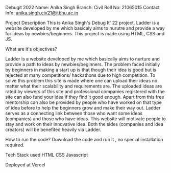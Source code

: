Debugit 2022
Name: Anika Singh
Branch: Civil
Roll No: 21065015
Contact Info: anika.singh.civ21@itbhu.ac.in

Project Description
This is Anika Singh's Debug It' 22 project. Ladder is a website developed by me which basicaly aims to nurutre and provide a way for ideas by newbies/beginners.
This project is made using HTML, CSS and JS.

What are it's objectives?

Ladder is a website developed by me which basically aims to nurture and provide a path to ideas by newbies/beginners. The problem faced initially by beginners in making a start up is that though their idea is good but is rejected at many competitions/ hackathons due to high competition. To solve this problem this site is made where one can upload their ideas no matter what their scalability and requirements are. The uploaded ideas are rated by viewers of this site and professional companies
registered with the site can also fund your idea if they find it good enough. Apart from this free mentorship can also be provided by people who have worked on that type of idea before to help the beginners grow and make their way out. Ladder serves as a connecting link between those who want some ideas (companies) and those who have ideas. This website will motivate people to stay and work on their innovative idea. Both the sides (companies and idea creators) will be benefited heavily via Ladder.


How to run the code?
Download the code and run it , no special installation required.


Tech Stack used
HTML
CSS
Javascript

Deployed at
Vercel

